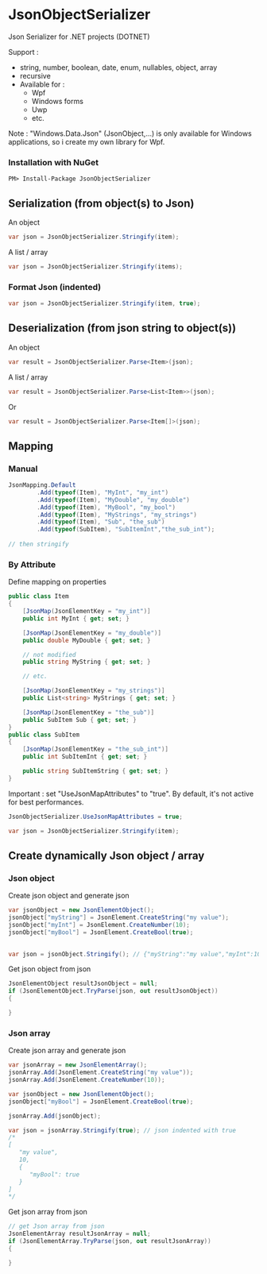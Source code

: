 # JsonObjectSerializer

Json Serializer for .NET projects (DOTNET)

Support :
- string, number, boolean, date, enum, nullables, object, array
- recursive
- Available for :
    - Wpf
    - Windows forms
    - Uwp
    - etc.

Note : "Windows.Data.Json" (JsonObject,...) is only available for Windows applications, so i create my own library for Wpf.

### Installation with NuGet

```
PM> Install-Package JsonObjectSerializer
```

## Serialization (from object(s) to Json)

An object

```cs
var json = JsonObjectSerializer.Stringify(item);
```

A list / array
```cs
var json = JsonObjectSerializer.Stringify(items);
```

### Format Json (indented)

```cs
var json = JsonObjectSerializer.Stringify(item, true);
```


## Deserialization (from json string to object(s))
An object

```cs
var result = JsonObjectSerializer.Parse<Item>(json);
```

A list / array
```cs
var result = JsonObjectSerializer.Parse<List<Item>>(json);
```
Or
```cs
var result = JsonObjectSerializer.Parse<Item[]>(json);
```

## Mapping


### Manual
```cs
JsonMapping.Default
        .Add(typeof(Item), "MyInt", "my_int")
        .Add(typeof(Item), "MyDouble", "my_double")
        .Add(typeof(Item), "MyBool", "my_bool")
        .Add(typeof(Item), "MyStrings", "my_strings")
        .Add(typeof(Item), "Sub", "the_sub")
        .Add(typeof(SubItem), "SubItemInt","the_sub_int");
                
// then stringify
```


### By Attribute

Define mapping on properties

```cs
public class Item
{
    [JsonMap(JsonElementKey = "my_int")]
    public int MyInt { get; set; }

    [JsonMap(JsonElementKey = "my_double")]
    public double MyDouble { get; set; }

    // not modified
    public string MyString { get; set; }

    // etc.

    [JsonMap(JsonElementKey = "my_strings")]
    public List<string> MyStrings { get; set; }

    [JsonMap(JsonElementKey = "the_sub")]
    public SubItem Sub { get; set; }
}
public class SubItem
{
    [JsonMap(JsonElementKey = "the_sub_int")]
    public int SubItemInt { get; set; }

    public string SubItemString { get; set; }
}
```

Important : set "UseJsonMapAttributes" to "true". By default, it's not active for best performances.

```cs
JsonObjectSerializer.UseJsonMapAttributes = true;

var json = JsonObjectSerializer.Stringify(item);
```
## Create dynamically Json object / array

### Json object

Create json object and generate json

```cs
var jsonObject = new JsonElementObject();
jsonObject["myString"] = JsonElement.CreateString("my value");
jsonObject["myInt"] = JsonElement.CreateNumber(10);
jsonObject["myBool"] = JsonElement.CreateBool(true);

            
var json = jsonObject.Stringify(); // {"myString":"my value","myInt":10,"myBool":true}
```
Get json object from json

```cs
JsonElementObject resultJsonObject = null;
if (JsonElementObject.TryParse(json, out resultJsonObject))
{

}
```

### Json array
Create json array and generate json

```cs
var jsonArray = new JsonElementArray();
jsonArray.Add(JsonElement.CreateString("my value"));
jsonArray.Add(JsonElement.CreateNumber(10));

var jsonObject = new JsonElementObject();
jsonObject["myBool"] = JsonElement.CreateBool(true);

jsonArray.Add(jsonObject);

var json = jsonArray.Stringify(true); // json indented with true
/*
[
   "my value",
   10,
   {
      "myBool": true
   }
]
*/
```

Get json array from json

```cs
// get Json array from json
JsonElementArray resultJsonArray = null;
if (JsonElementArray.TryParse(json, out resultJsonArray))
{

}
```
